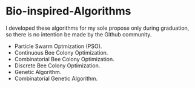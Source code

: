# Bio-inspired-Algorithms

I developed these algorithms for my sole propose only during graduation, so there is no intention be made by the Github community.

- Particle Swarm Optmization (PSO).
- Continuous Bee Colony Optimization.
- Combinatorial Bee Colony Optimization.
- Discrete Bee Colony Optimization.
- Genetic Algorithm.
- Combinatorial Genetic Algorithm.
